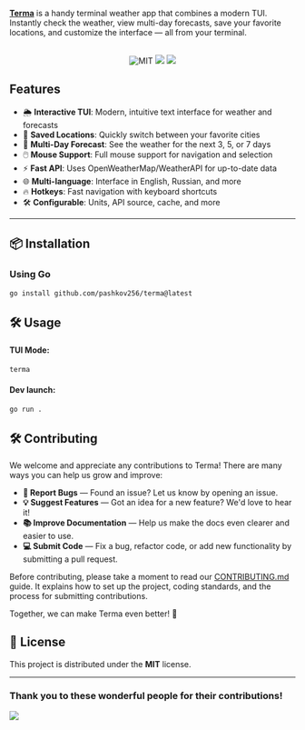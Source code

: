 

<a href="https://code2tutorial.com/tutorial/your-tutorial-link"><b>Terma</b></a> is a handy terminal weather app that combines a modern TUI. Instantly check the weather, view multi-day forecasts, save your favorite locations, and customize the interface — all from your terminal.
<br/>
<br/>
<p align="center">
  <a><img src="https://img.shields.io/badge/license-MIT-blue" alt="MIT"></a>
  <a href="https://goreportcard.com/report/github.com/pashkov256/terma"><img src="https://goreportcard.com/badge/github.com/pashkov256/terma"/></a>
  <a href="https://img.shields.io/github/commit-activity/m/pashkov256/terma"><img src="https://img.shields.io/github/commit-activity/m/pashkov256/terma"/></a>
</p>


## Features

- 🌦️ **Interactive TUI**: Modern, intuitive text interface for weather and forecasts
- 📍 **Saved Locations**: Quickly switch between your favorite cities
- 📅 **Multi-Day Forecast**: See the weather for the next 3, 5, or 7 days
- 🖱️ **Mouse Support**: Full mouse support for navigation and selection
- ⚡ **Fast API**: Uses OpenWeatherMap/WeatherAPI for up-to-date data
- 🌐 **Multi-language**: Interface in English, Russian, and more
- 🔥 **Hotkeys**: Fast navigation with keyboard shortcuts
- 🛠️ **Configurable**: Units, API source, cache, and more

---


## 📦 Installation

### Using Go

```bash
go install github.com/pashkov256/terma@latest
```

## 🛠 Usage

#### TUI Mode:

```bash
terma
```


#### Dev launch:

```bash
go run . 
```


## 🛠 Contributing

We welcome and appreciate any contributions to Terma!
There are many ways you can help us grow and improve:

- **🐛 Report Bugs** — Found an issue? Let us know by opening an issue.
- **💡 Suggest Features** — Got an idea for a new feature? We'd love to hear it!
- **📚 Improve Documentation** — Help us make the docs even clearer and easier to use.
- **💻 Submit Code** — Fix a bug, refactor code, or add new functionality by submitting a pull request.

Before contributing, please take a moment to read our [CONTRIBUTING.md](https://github.com/pashkov256/terma/blob/main/CONTRIBUTING.md) guide.
It explains how to set up the project, coding standards, and the process for submitting contributions. 

Together, we can make Terma even better! 🚀




## 📜 License

This project is distributed under the **MIT** license.

--- 
### Thank you to these wonderful people for their contributions!

<a href="https://github.com/pashkov256/terma/graphs/contributors">
  <img src="https://contrib.rocks/image?repo=pashkov256/terma" />
</a>
